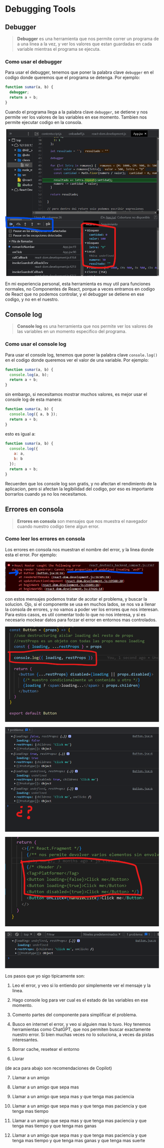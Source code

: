 # Debugging Tools

## Debugger

> **Debugger** es una herramienta que nos permite correr un programa de a una linea a la vez, y ver los valores que estan guardadas en cada variable mientras el programa se ejecuta.

### Como usar el debugger

Para usar el debugger, tenemos que poner la palabra clave `debugger` en el codigo donde queremos que el programa se detenga. Por ejemplo:

```js
function sumar(a, b) {
  debugger;
  return a + b;
}
```

Cuando el programa llega a la palabra clave `debugger`, se detiene y nos permite ver los valores de las variables en ese momento. Tambien nos permite ejecutar codigo en la consola.

![Imagen Debugger](/public/debugger.png)

En mi experiencia personal, esta herramienta es muy util para funciones normales, no Componentes de React, porque a veces entramos en codigo de React que no podemos controlar, y el debugger se detiene en ese codigo, y no en el nuestro.

## Console log

> **Console log** es una herramienta que nos permite ver los valores de las variables en un momento especifico del programa.

### Como usar el console log

Para usar el console log, tenemos que poner la palabra clave `console.log()` en el codigo donde queremos ver el valor de una variable. Por ejemplo:

```js
function sumar(a, b) {
  console.log(a, b);
  return a + b;
}
```

sin embargo, si necesitamos mostrar muchos valores, es mejor usar el console log de esta manera:

```js
function sumar(a, b) {
  console.log({ a, b });
  return a + b;
}
```

esto es igual a:

```js
function sumar(a, b) {
  console.log({
    a: a,
    b: b
  });
  return a + b;
}
```

Recuerden que los console log son gratis, y no afectan el rendimiento de la aplicacion, pero si afectan la legibilidad del codigo, por eso es importante borrarlos cuando ya no los necesitamos.

## Errores en consola

> **Errores en consola** son mensajes que nos muestra el navegador cuando nuestro codigo tiene algun error.

### Como leer los errores en consola

Los errores en consola nos muestran el nombre del error, y la linea donde esta el error. Por ejemplo:

![Imagen Error](/public/error.png)

con estos mensajes podemos tratar de acotar el problema, y buscar la solucion.
Ojo, si el componente se usa en muchos lados, se nos va a llenar la consola de errores, y no vamos a poder ver los errores que nos interesan.
Para estos casos, es util comentar todo lo que no nos interesa, y si es necesario mockear datos para forzar el error en entornos mas controlados.

![Imagen Debugger](/public/button-component.png)

![Imagen Debugger](/public/button-console-mess.png)

![Imagen Debugger](/public/button-container-comments.png)

![Imagen Debugger](/public/button-console-clean.png)

Los pasos que yo sigo tipicamente son:

1. Leo el error, y veo si lo entiendo por simplemente ver el mensaje y la linea.

2. Hago console log para ver cual es el estado de las variables en ese momento.

3. Comento partes del componente para simplificar el problema.

4. Busco en internet el error, y veo si alguien mas lo tuvo. Hoy tenemos herramientas como ChatGPT, que nos permiten buscar exactamente nuestro error. Si bien muchas veces no lo soluciona, a veces da pistas interesantes.

5. Borrar cache, resetear el entorno

6. Llorar

(de aca para abajo son recomendaciones de Copilot)

7. Llamar a un amigo

8. Llamar a un amigo que sepa mas

9. Llamar a un amigo que sepa mas y que tenga mas paciencia

10. Llamar a un amigo que sepa mas y que tenga mas paciencia y que tenga mas tiempo

11. Llamar a un amigo que sepa mas y que tenga mas paciencia y que tenga mas tiempo y que tenga mas ganas

12. Llamar a un amigo que sepa mas y que tenga mas paciencia y que tenga mas tiempo y que tenga mas ganas y que tenga mas suerte

